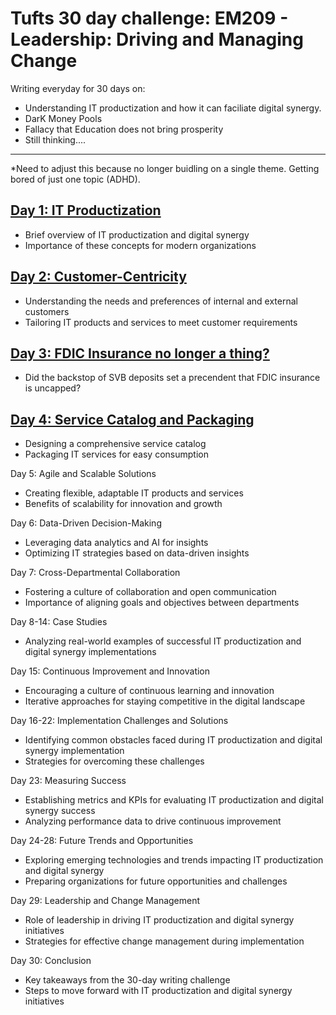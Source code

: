 # Tufts 30 day challenge: EM209 - Leadership: Driving and Managing Change

Writing everyday for 30 days on:

- Understanding IT productization and how it can faciliate digital synergy. 
- DarK Money Pools
- Fallacy that Education does not bring prosperity
- Still thinking....


---

*Need to adjust this because no longer buidling on a single theme. Getting bored of just one topic (ADHD).


## [Day 1: IT Productization](day-1.md)
* Brief overview of IT productization and digital synergy
* Importance of these concepts for modern organizations

## [Day 2: Customer-Centricity](day-2.md)
* Understanding the needs and preferences of internal and external customers
* Tailoring IT products and services to meet customer requirements

## [Day 3: FDIC Insurance no longer a thing?](day-3.md)
* Did the backstop of SVB deposits set a precendent that FDIC insurance is uncapped?

## [Day 4: Service Catalog and Packaging](day-4.md)
* Designing a comprehensive service catalog
* Packaging IT services for easy consumption

Day 5: Agile and Scalable Solutions
* Creating flexible, adaptable IT products and services
* Benefits of scalability for innovation and growth

Day 6: Data-Driven Decision-Making
* Leveraging data analytics and AI for insights
* Optimizing IT strategies based on data-driven insights

Day 7: Cross-Departmental Collaboration
* Fostering a culture of collaboration and open communication
* Importance of aligning goals and objectives between departments

Day 8-14: Case Studies
* Analyzing real-world examples of successful IT productization and digital synergy implementations

Day 15: Continuous Improvement and Innovation
* Encouraging a culture of continuous learning and innovation
* Iterative approaches for staying competitive in the digital landscape

Day 16-22: Implementation Challenges and Solutions
* Identifying common obstacles faced during IT productization and digital synergy implementation
* Strategies for overcoming these challenges

Day 23: Measuring Success
* Establishing metrics and KPIs for evaluating IT productization and digital synergy success
* Analyzing performance data to drive continuous improvement

Day 24-28: Future Trends and Opportunities
* Exploring emerging technologies and trends impacting IT productization and digital synergy
* Preparing organizations for future opportunities and challenges

Day 29: Leadership and Change Management
* Role of leadership in driving IT productization and digital synergy initiatives
* Strategies for effective change management during implementation

Day 30: Conclusion
* Key takeaways from the 30-day writing challenge
* Steps to move forward with IT productization and digital synergy initiatives

